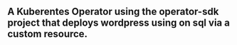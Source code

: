 ## A Kuberentes Operator using the operator-sdk project that deploys wordpress using on sql via a custom resource.
